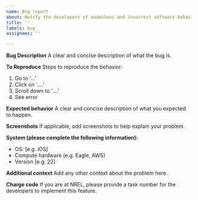 ```yaml
---
name: Bug report
about: Notify the developers of anomalous and incorrect software behavior
title: ''
labels: bug
assignees: ''

---
```


**Bug Description**
A clear and concise description of what the bug is.

**To Reproduce**
Steps to reproduce the behavior:
1. Go to '...'
2. Click on '....'
3. Scroll down to '....'
4. See error

**Expected behavior**
A clear and concise description of what you expected to happen.

**Screenshots**
If applicable, add screenshots to help explain your problem.

**System (please complete the following information):**
 - OS: [e.g. iOS]
 - Compute hardware (e.g. Eagle, AWS)
 - Version [e.g. 22]

**Additional context**
Add any other context about the problem here.

**Charge code**
If you are at NREL, please provide a task number for the developers to implement this feature.
